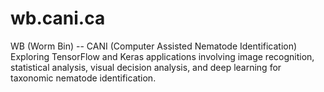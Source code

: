 # wb.cani.ca
WB (Worm Bin) -- CANI (Computer Assisted Nematode Identification)  
Exploring TensorFlow and Keras applications involving image recognition, statistical analysis, visual decision analysis, and deep learning for taxonomic nematode identification. 
